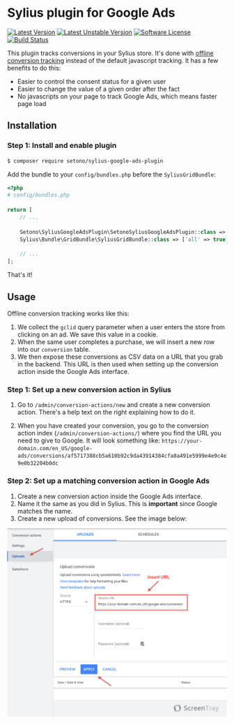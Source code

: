 # Sylius plugin for Google Ads

[![Latest Version][ico-version]][link-packagist]
[![Latest Unstable Version][ico-unstable-version]][link-packagist]
[![Software License][ico-license]](LICENSE)
[![Build Status][ico-github-actions]][link-github-actions]

This plugin tracks conversions in your Sylius store. It's done with [offline conversion tracking](https://support.google.com/google-ads/answer/2998031?hl=en)
instead of the default javascript tracking. It has a few benefits to do this:
- Easier to control the consent status for a given user
- Easier to change the value of a given order after the fact
- No javascripts on your page to track Google Ads, which means faster page load

## Installation

### Step 1: Install and enable plugin

```bash
$ composer require setono/sylius-google-ads-plugin
```

Add the bundle to your `config/bundles.php` before the `SyliusGridBundle`:

```php
<?php
# config/bundles.php

return [
    // ...
    
    Setono\SyliusGoogleAdsPlugin\SetonoSyliusGoogleAdsPlugin::class => ['all' => true], // Added before the grid bundle
    Sylius\Bundle\GridBundle\SyliusGridBundle::class => ['all' => true],
    
    // ...
];
```

That's it!

## Usage

Offline conversion tracking works like this:

1. We collect the `gclid` query parameter when a user enters the store from clicking on an ad. We save this value in a cookie.
2. When the same user completes a purchase, we will insert a new row into our `conversion` table.
3. We then expose these conversions as CSV data on a URL that you grab in the backend. This URL is then used when setting
up the conversion action inside the Google Ads interface.
   
### Step 1: Set up a new conversion action in Sylius
1. Go to `/admin/conversion-actions/new` and create a new conversion action. There's a help text on the right explaining
how to do it.
   
2. When you have created your conversion, you go to the conversion action index (`/admin/conversion-actions/`) where you
find the URL you need to give to Google. It will look something like: `https://your-domain.com/en_US/google-ads/conversions/af5717388cb5a610b92c9da43914384cfa8a491e5999e4e9c4e9e0b32204b0dc`
   
### Step 2: Set up a matching conversion action in Google Ads
1. Create a new conversion action inside the Google Ads interface.
2. Name it the same as you did in Sylius. This is **important** since Google matches the name.
3. Create a new upload of conversions. See the image below:

![Upload conversions](docs/images/conversion-uploads.png)


[ico-version]: https://poser.pugx.org/setono/sylius-google-ads-plugin/v/stable
[ico-unstable-version]: https://poser.pugx.org/setono/sylius-google-ads-plugin/v/unstable
[ico-license]: https://poser.pugx.org/setono/sylius-google-ads-plugin/license
[ico-github-actions]: https://github.com/Setono/SyliusGoogleAdsPlugin/workflows/build/badge.svg

[link-packagist]: https://packagist.org/packages/setono/sylius-google-ads-plugin
[link-github-actions]: https://github.com/Setono/SyliusGoogleAdsPlugin/actions

